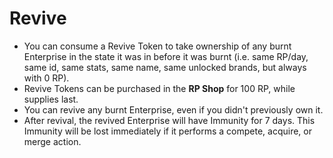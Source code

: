 # Revive

- You can consume a Revive Token to take ownership of any burnt Enterprise in the state it was in before it was burnt (i.e. same RP/day, same id, same stats, same name, same unlocked brands, but always with 0 RP).
- Revive Tokens can be purchased in the **RP Shop** for 100 RP, while supplies last.
- You can revive any burnt Enterprise, even if you didn't previously own it.
- After revival, the revived Enterprise will have Immunity for 7 days. This Immunity will be lost immediately if it performs a compete, acquire, or merge action.